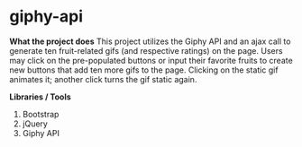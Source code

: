 # giphy-api
**What the project does**
This project utilizes the Giphy API and an ajax call to generate ten fruit-related gifs (and respective ratings) on the page. Users may click on the pre-populated buttons or input their favorite fruits to create new buttons that add ten more gifs to the page. Clicking on the static gif animates it; another click turns the gif static again.

**Libraries / Tools**
1. Bootstrap
2. jQuery
3. Giphy API
